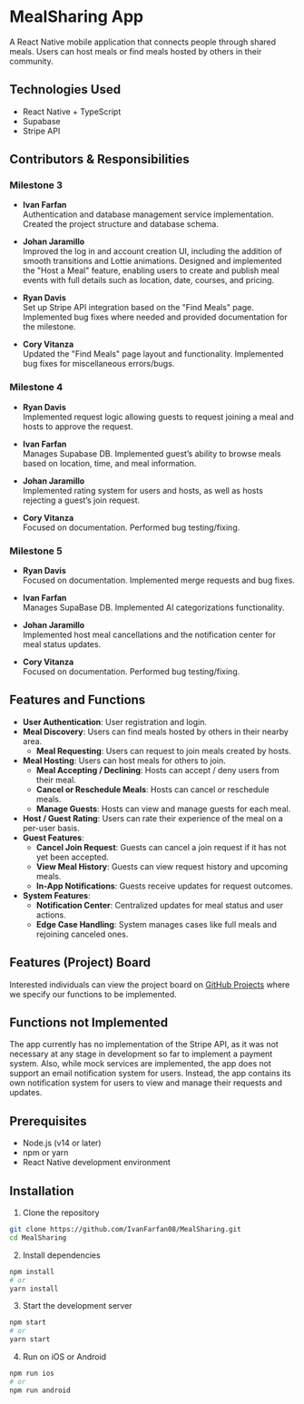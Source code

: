 # MealSharing App

A React Native mobile application that connects people through shared meals. Users can host meals or find meals hosted by others in their community. 

## Technologies Used

- React Native + TypeScript
- Supabase
- Stripe API

## Contributors & Responsibilities

### Milestone 3

- **Ivan Farfan**  
  Authentication and database management service implementation. Created the project structure and database schema.

- **Johan Jaramillo**  
  Improved the log in and account creation UI, including the addition of smooth transitions and Lottie animations. Designed and implemented the "Host a Meal" feature, enabling users to create and publish meal events with full details such as location, date, courses, and pricing.

- **Ryan Davis**  
  Set up Stripe API integration based on the "Find Meals" page. Implemented bug fixes where needed and provided documentation for the milestone.

- **Cory Vitanza**  
  Updated the "Find Meals" page layout and functionality. Implemented bug fixes for miscellaneous errors/bugs.
  
### Milestone 4

- **Ryan Davis**  
  Implemented request logic allowing guests to request joining a meal and hosts to approve the request.

- **Ivan Farfan**  
  Manages Supabase DB. Implemented guest’s ability to browse meals based on location, time, and meal information.

- **Johan Jaramillo**  
  Implemented rating system for users and hosts, as well as hosts rejecting a guest’s join request.

- **Cory Vitanza**  
  Focused on documentation. Performed bug testing/fixing.

### Milestone 5

- **Ryan Davis**  
  Focused on documentation. Implemented merge requests and bug fixes.

- **Ivan Farfan**  
  Manages SupaBase DB. Implemented AI categorizations functionality.

- **Johan Jaramillo**  
  Implemented host meal cancellations and the notification center for meal status updates.

- **Cory Vitanza**  
  Focused on documentation. Performed bug testing/fixing.

## Features and Functions

- **User Authentication**: User registration and login.
- **Meal Discovery**: Users can find meals hosted by others in their nearby area.
  - **Meal Requesting**: Users can request to join meals created by hosts.
- **Meal Hosting**: Users can host meals for others to join.
  - **Meal Accepting / Declining**: Hosts can accept / deny users from their meal.
  - **Cancel or Reschedule Meals**: Hosts can cancel or reschedule meals.
  - **Manage Guests**: Hosts can view and manage guests for each meal.
- **Host / Guest Rating**: Users can rate their experience of the meal on a per-user basis.
- **Guest Features**:
  - **Cancel Join Request**: Guests can cancel a join request if it has not yet been accepted.
  - **View Meal History**: Guests can view request history and upcoming meals.
  - **In-App Notifications**: Guests receive updates for request outcomes.
- **System Features**:
  - **Notification Center**: Centralized updates for meal status and user actions.
  - **Edge Case Handling**: System manages cases like full meals and rejoining canceled ones.


## Features (Project) Board

Interested individuals can view the project board on [GitHub Projects](https://github.com/users/IvanFarfan08/projects/5) where we specify our functions to be implemented.

## Functions not Implemented

The app currently has no implementation of the Stripe API, as it was not necessary at any stage in development so far to implement a payment system. Also, while mock services are implemented, the app does not support an email notification system for users. Instead, the app contains its own notification system for users to view and manage their requests and updates.

## Prerequisites

- Node.js (v14 or later)
- npm or yarn
- React Native development environment

## Installation

1. Clone the repository
```bash
git clone https://github.com/IvanFarfan08/MealSharing.git
cd MealSharing
```

2. Install dependencies
```bash
npm install
# or
yarn install
```

3. Start the development server
```bash
npm start
# or
yarn start
```

4. Run on iOS or Android
```bash
npm run ios
# or
npm run android
```

